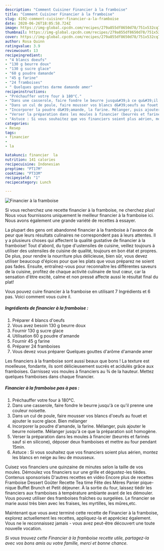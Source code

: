```yaml
---
description: "Comment Cuisiner Financier à la framboise"
title: "Comment Cuisiner Financier à la framboise"
slug: 4192-comment-cuisiner-financier-a-la-framboise
date: 2020-06-26T18:05:58.724Z
image: https://img-global.cpcdn.com/recipes/279a855df8650d78/751x532cq70/financier-a-la-framboise-photo-principale-de-la-recette.jpg
thumbnail: https://img-global.cpcdn.com/recipes/279a855df8650d78/751x532cq70/financier-a-la-framboise-photo-principale-de-la-recette.jpg
cover: https://img-global.cpcdn.com/recipes/279a855df8650d78/751x532cq70/financier-a-la-framboise-photo-principale-de-la-recette.jpg
author: Rosa Quinn
ratingvalue: 3.9
reviewcount: 13
recipeingredient:
- "4 blancs doeufs"
- "130 g beurre doux"
- "130 g sucre glace"
- "60 g poudre damande"
- "45 g farine"
- "24 framboises"
- " Quelques gouttes darme damande amer"
recipeinstructions:
- "Préchauffer votre four à 180°C."
- "Dans une casserole, faire fondre le beurre jusqu&#39;à ce qu&#39;il prenne une couleur noisette."
- "Dans un cul de poule, faire mousser vos blancs d&#39;oeufs au fouet et ajouter le sucre glace. Bien mélanger"
- "Incorporer la poudre d&#39;amande, la farine. Mélanger, puis ajouter le beurre noisette. Mélanger jusqu&#39;à ce que la préparation soit homogène."
- "Verser la préparation dans les moules à financier (beurrés et farinés sauf si en silicone), déposer deux framboises et mettre au four pendant 15min."
- "Astuce : Si vous souhaitez que vos financiers soient plus aérien, montez les blancs en neige au lieu de mousseux."
categories:
- Resep
tags:
- financier
- 
- la

katakunci: financier  la 
nutrition: 141 calories
recipecuisine: Indonesian
preptime: "PT17M"
cooktime: "PT33M"
recipeyield: "1"
recipecategory: Lunch

---
```



![Financier à la framboise](https://img-global.cpcdn.com/recipes/279a855df8650d78/751x532cq70/financier-a-la-framboise-photo-principale-de-la-recette.jpg)

Si vous recherchez une recette financier à la framboise, ne cherchez plus! Nous vous fournissons uniquement le meilleur financier à la framboise ici. Nous avons également une grande variété de recettes à essayer.

La plupart des gens ont abandonné financier à la framboise à l'avance de peur que leurs résultats culinaires ne correspondent pas à leurs attentes. Il y a plusieurs choses qui affectent la qualité gustative de financier à la framboise! Tout d'abord, du type d'ustensiles de cuisine, veillez toujours à utiliser des ustensiles de cuisine de qualité, toujours en bon état et propres. De plus, pour rendre la nourriture plus délicieuse, bien sûr, vous devez utiliser beaucoup d'épices pour que les plats que vous préparez ne soient pas fades. Ensuite, entraînez-vous pour reconnaître les différentes saveurs de la cuisine, profitez de chaque activité culinaire de tout cœur, car la sensation d'être excité, calme et non pressé affecte aussi le résultat final du plat!

<!--inarticleads1-->

Vous pouvez cuire financier à la framboise en utilisant 7 Ingrédients et 6 pas. Voici comment vous cuire il.

##### Ingrédients de financier à la framboise :

1. Préparer 4 blancs d&#39;oeufs
1. Vous avez besoin 130 g beurre doux
1. Fournir 130 g sucre glace
1. Utilisation 60 g poudre d&#39;amande
1. Fournir 45 g farine
1. Préparer 24 framboises
1. Vous devez vous préparer  Quelques gouttes d&#39;arôme d&#39;amande amer


Les financiers à la framboise sont aussi beaux que bons ! La texture est moelleuse, fondante, ils sont délicieusement sucrés et acidulés grâce aux framboises. Garnissez vos moules à financiers au ¾ de la hauteur. Mettez quelques framboises dans chaque financier. 

<!--inarticleads2-->

##### Financier à la framboise pas à pas :

1. Préchauffer votre four à 180°C.
1. Dans une casserole, faire fondre le beurre jusqu&#39;à ce qu&#39;il prenne une couleur noisette.
1. Dans un cul de poule, faire mousser vos blancs d&#39;oeufs au fouet et ajouter le sucre glace. Bien mélanger
1. Incorporer la poudre d&#39;amande, la farine. Mélanger, puis ajouter le beurre noisette. Mélanger jusqu&#39;à ce que la préparation soit homogène.
1. Verser la préparation dans les moules à financier (beurrés et farinés sauf si en silicone), déposer deux framboises et mettre au four pendant 15min.
1. Astuce : Si vous souhaitez que vos financiers soient plus aérien, montez les blancs en neige au lieu de mousseux.


Cuisez vos financiers une quinzaine de minutes selon la taille de vos moules. Démoulez vos financiers sur une grille et dégustez-les tièdes. Contenus sponsorisés D&#39;autres recettes en vidéo Encore plus de recettes Framboise Dessert Goûter Recette Tea time Fête des Mères Panier pique-nique Buffet Brunch et Petit déjeuner. À la sortie du four, laissez tiédir les financiers aux framboises à température ambiante avant de les démouler. Vous pouvez utiliser des framboises fraîches ou surgelées. Le financier se marie aussi très bien avec les fraises, les myrtilles, les mûres,etc. 

<!--inarticleads1-->

<p>
Maintenant que vous avez terminé cette recette de Financier à la framboise, explorez actuellement les recettes, appliquez-la et appréciez également. Vous ne le reconnaissez jamais - vous avez peut-être découvert une toute nouvelle vocation.
</p>

<p>
<i>Si vous trouvez cette Financier à la framboise recette utile, partagez-la avec vos bons amis ou votre famille, merci et bonne chance.</i>
</p>

